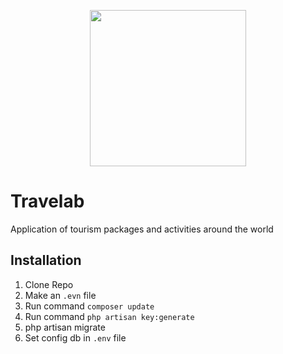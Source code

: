 <p align="center"><img src="https://drive.google.com/file/d/1f6J6OTMkgofmbi4LA6CIkrckopDWrT78/view?usp=sharing" width="250"></p>

# Travelab
Application of tourism packages and activities around the world

## Installation
1) Clone Repo
2) Make an `.evn` file
4) Run command `composer update`
5) Run command `php artisan key:generate`
6) php artisan migrate
7) Set config db in `.env` file
